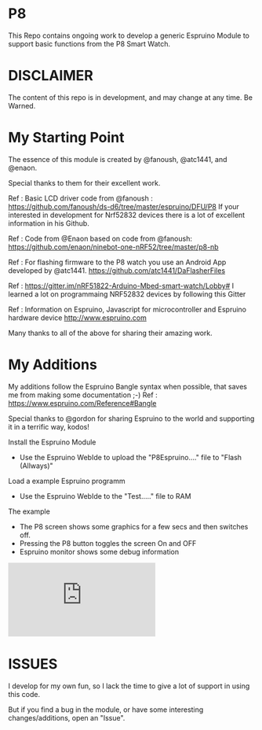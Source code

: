 # P8


This Repo contains ongoing work to develop a generic Espruino Module to support basic functions from the P8 Smart Watch.


DISCLAIMER
===========
The content of this repo is in development, and may change at any time. Be Warned.

My Starting Point
==================
The essence of this module is created by @fanoush, @atc1441, and @enaon.

Special thanks to them for their excellent work.

Ref : Basic LCD driver code from @fanoush :
https://github.com/fanoush/ds-d6/tree/master/espruino/DFU/P8
If your interested in development for Nrf52832 devices there is a lot of excellent information in his Github.

Ref : Code from @Enaon based on code from @fanoush:
https://github.com/enaon/ninebot-one-nRF52/tree/master/p8-nb

Ref : For flashing firmware to the P8 watch you use an Android App developed by @atc1441.
https://github.com/atc1441/DaFlasherFiles

Ref : https://gitter.im/nRF51822-Arduino-Mbed-smart-watch/Lobby#
I learned a lot on programmaing NRF52832 devices by following this Gitter

Ref : Information on Espruino, Javascript for microcontroller and Espruino hardware device
http://www.espruino.com

Many thanks to all of the above for sharing their amazing work.

My Additions
=============
My additions follow the Espruino Bangle syntax when possible, that saves me from making some documentation ;-)
Ref : https://www.espruino.com/Reference#Bangle

Special thanks to @gordon for sharing Espruino to the world and supporting it in a terrific way, kodos!

Install the Espruino Module
- Use the Espruino WebIde to upload the "P8Espruino...." file to "Flash (Allways)"

Load a example Espruino programm
- Use the Espruino WebIde to the "Test....." file to RAM

The example
- The P8 screen shows some graphics for a few secs and then switches off.
- Pressing the P8 button toggles the screen On and OFF
- Espruino monitor shows some debug information

![Image](https://github.com/gerardwr/P8/edit/master/README.md)

ISSUES
=======
I develop for my own fun, so I lack the time to give a lot of support in using this code.

But if you find a bug in the module, or have some interesting changes/additions, open an "Issue".
